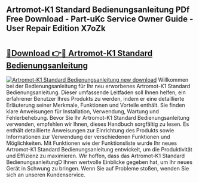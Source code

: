 ## Artromot-K1 Standard Bedienungsanleitung PDf Free Download - Part-uKc Service Owner Guide - User Repair Edition X7oZk

# <h2><a href="http://df44rr.blite.top/?on=Artromot-K1+Standard+Bedienungsanleitung">🔗Download 👉🔴 Artromot-K1 Standard Bedienungsanleitung</a></h2>

[![Artromot-K1 Standard Bedienungsanleitung new download](https://i.imgur.com/lujVjoI.png)](http://df44rr.blite.top/?on=Artromot-K1+Standard+Bedienungsanleitung)
Willkommen bei der Bedienungsanleitung für Ihr neu erworbenes Artromot-K1 Standard Bedienungsanleitung. Dieser umfassende Leitfaden soll Ihnen helfen, ein erfahrener Benutzer Ihres Produkts zu werden, indem er eine detaillierte Erläuterung seiner Merkmale, Funktionen und Vorteile enthält. Sie finden klare Anweisungen für Installation, Verwendung, Wartung und Fehlerbehebung. Bevor Sie Ihr Artromot-K1 Standard Bedienungsanleitung verwenden, empfehlen wir Ihnen, dieses Handbuch sorgfältig zu lesen. Es enthält detaillierte Anweisungen zur Einrichtung des Produkts sowie Informationen zur Verwendung der verschiedenen Funktionen und Möglichkeiten. Mit Funktionen wie der Funktionsliste wurde Ihr neues Artromot-K1 Standard Bedienungsanleitung entwickelt, um die Produktivität und Effizienz zu maximieren. Wir hoffen, dass das Artromot-K1 Standard BedienungsanleitungD Ihnen wertvolle Einblicke gegeben hat, um Ihr neues Gerät in Schwung zu bringen. Wenn Sie auf Probleme stoßen, wenden Sie sich an unseren Kundenservice.
